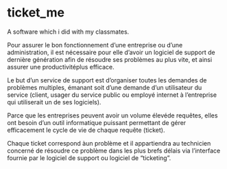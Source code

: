 # ticket_me
A software which i did with my classmates.

Pour assurer le bon fonctionnement d’une entreprise ou d’une administration, il est nécessaire pour elle d’avoir un logiciel de support de dernière génération afin de résoudre ses problèmes au plus vite, et ainsi assurer une productivitéplus efficace.

Le but d’un service de support est d’organiser toutes les demandes de problèmes multiples, émanant soit d’une demande d’un utilisateur du service (client, usager du service public ou employé internet à l’entreprise qui utiliserait un de ses logiciels).

Parce que les entreprises peuvent avoir un volume élevéde requêtes, elles ont besoin d’un outil informatique puissant permettant de gérer efficacement le cycle de vie de chaque requête (ticket).

Chaque ticket correspond àun problème et il appartiendra au technicien concerné de résoudre ce problème dans les plus brefs délais via l’interface fournie par le logiciel de support ou logiciel de “ticketing”.

